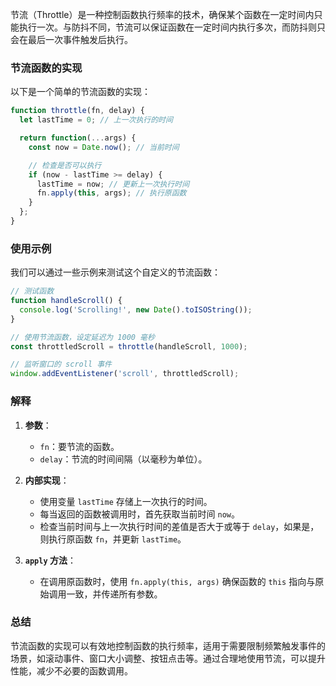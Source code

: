 节流（Throttle）是一种控制函数执行频率的技术，确保某个函数在一定时间内只能执行一次。与防抖不同，节流可以保证函数在一定时间内执行多次，而防抖则只会在最后一次事件触发后执行。

### 节流函数的实现

以下是一个简单的节流函数的实现：

```javascript
function throttle(fn, delay) {
  let lastTime = 0; // 上一次执行的时间

  return function(...args) {
    const now = Date.now(); // 当前时间

    // 检查是否可以执行
    if (now - lastTime >= delay) {
      lastTime = now; // 更新上一次执行时间
      fn.apply(this, args); // 执行原函数
    }
  };
}
```

### 使用示例

我们可以通过一些示例来测试这个自定义的节流函数：

```javascript
// 测试函数
function handleScroll() {
  console.log('Scrolling!', new Date().toISOString());
}

// 使用节流函数，设定延迟为 1000 毫秒
const throttledScroll = throttle(handleScroll, 1000);

// 监听窗口的 scroll 事件
window.addEventListener('scroll', throttledScroll);
```

### 解释

1. **参数**：
   - `fn`：要节流的函数。
   - `delay`：节流的时间间隔（以毫秒为单位）。

2. **内部实现**：
   - 使用变量 `lastTime` 存储上一次执行的时间。
   - 每当返回的函数被调用时，首先获取当前时间 `now`。
   - 检查当前时间与上一次执行时间的差值是否大于或等于 `delay`，如果是，则执行原函数 `fn`，并更新 `lastTime`。

3. **`apply` 方法**：
   - 在调用原函数时，使用 `fn.apply(this, args)` 确保函数的 `this` 指向与原始调用一致，并传递所有参数。

### 总结

节流函数的实现可以有效地控制函数的执行频率，适用于需要限制频繁触发事件的场景，如滚动事件、窗口大小调整、按钮点击等。通过合理地使用节流，可以提升性能，减少不必要的函数调用。